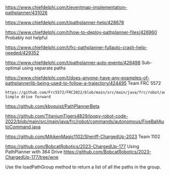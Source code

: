 https://www.chiefdelphi.com/t/eventmap-implementation-pathplanner/431026

https://www.chiefdelphi.com/t/pathplanner-help/428678 

https://www.chiefdelphi.com/t/how-to-deploy-pathplanner-files/426960 Probably not helpful

https://www.chiefdelphi.com/t/frc-pathplanner-fullauto-crash-help-needed/429352

https://www.chiefdelphi.com/t/pathplanner-auto-events/426498 Sub-optimal using separate paths

https://www.chiefdelphi.com/t/does-anyone-have-any-examples-of-pathplannerlib-being-used-to-follow-a-trajectory/424495 Team FRC 5572

    https://github.com/Frc5572/FRC2022/blob/main/src/main/java/frc/robot/autos/P0.java Simple drive forward

https://github.com/kbyquist/PathPlannerBeta 

https://github.com/TitaniumTigers4829/loopy-robot-code-2022/blob/main/src/main/java/frc/robot/commands/autonomous/FiveBallAutoCommand.java

https://github.com/MAikenMagic1102/Sheriff-ChargedUp-2023 Team 1102

https://github.com/BobcatRobotics/2023-ChargedUp-177 Using PathPlanner with 364 Drive
https://github.com/BobcatRobotics/2023-ChargedUp-177/tree/wne 

Use the loadPathGroup method to return a list of all the paths in the group.

